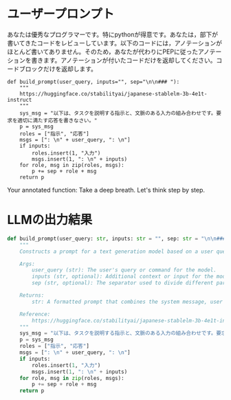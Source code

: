 # ユーザープロンプト

あなたは優秀なプログラマーです。特にpythonが得意です。あなたは，部下が書いてきたコードをレビューしています。以下のコードには，アノテーションがほとんど書いてありません。そのため，あなたが代わりにPEPに従ったアノテーションを書きます。アノテーションが付いたコードだけを返却してください。コードブロックだけを返却します。

```
def build_prompt(user_query, inputs="", sep="\n\n### "):
    """
    https://huggingface.co/stabilityai/japanese-stablelm-3b-4e1t-instruct
    """
    sys_msg = "以下は、タスクを説明する指示と、文脈のある入力の組み合わせです。要求を適切に満たす応答を書きなさい。"
    p = sys_msg
    roles = ["指示", "応答"]
    msgs = [": \n" + user_query, ": \n"]
    if inputs:
        roles.insert(1, "入力")
        msgs.insert(1, ": \n" + inputs)
    for role, msg in zip(roles, msgs):
        p += sep + role + msg
    return p
```

Your annotated function: Take a deep breath. Let's think step by step. 

# LLMの出力結果

```python
def build_prompt(user_query: str, inputs: str = "", sep: str = "\n\n### ") -> str:
    """
    Constructs a prompt for a text generation model based on a user query, optional inputs, and a system message.

    Args:
        user_query (str): The user's query or command for the model.
        inputs (str, optional): Additional context or input for the model. Defaults to an empty string.
        sep (str, optional): The separator used to divide different parts of the prompt. Defaults to "\n\n### ".

    Returns:
        str: A formatted prompt that combines the system message, user query, and optional inputs.

    Reference:
        https://huggingface.co/stabilityai/japanese-stablelm-3b-4e1t-instruct
    """
    sys_msg = "以下は、タスクを説明する指示と、文脈のある入力の組み合わせです。要求を適切に満たす応答を書きなさい。"
    p = sys_msg
    roles = ["指示", "応答"]
    msgs = [": \n" + user_query, ": \n"]
    if inputs:
        roles.insert(1, "入力")
        msgs.insert(1, ": \n" + inputs)
    for role, msg in zip(roles, msgs):
        p += sep + role + msg
    return p
```